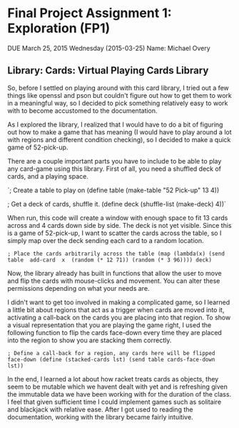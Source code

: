 # Final Project Assignment 1: Exploration (FP1) 
DUE March 25, 2015 Wednesday (2015-03-25)
Name: Michael Overy

## Library: Cards: Virtual Playing Cards Library

So, before I settled on playing around with this card library, I tried out a few things like openssl and pson but couldn't figure out how to get them to work in a meaningful way, so I decided to pick something relatively easy to work with to become accustomed to the documentation.

As I explored the library, I realized that I would have to do a bit of figuring out how to make a game that has meaning (I would have to play around a lot with regions and different condition checking), so I decided to make a quick game of 52-pick-up.

There are a couple important parts you have to include to be able to play any card-game using this library. First of all, you need a shuffled deck of cards, and a playing space.

`; Create a table to play on
(define table (make-table "52 Pick-up" 13 4))

; Get a deck of cards, shuffle it.
(define deck (shuffle-list (make-deck) 4))`

When run, this code will create a window with enough space to fit 13 cards across and 4 cards down side by side. The deck is not yet visible. Since this is a game of 52-pick-up, I want to scatter the cards across the table, so I simply map over the deck sending each card to a random location.

`; Place the cards arbitrarily across the table
(map (lambda(x) (send 
                 table 
                 add-card 
                 x 
                 (random (* 12 71))
                 (random (* 3 96))))
     deck)`
 
Now, the library already has built in functions that allow the user to move and flip the cards with mouse-clicks and movement. You can alter these permissions depending on what your needs are. 

I didn't want to get too involved in making a complicated game, so I learned a little bit about regions that act as a trigger when cards are moved into it, activating a call-back on the cards you are placing into that region. To show a visual representation that you are playing the game right, I used the following function to flip the cards face-down every time they are placed into the region to show you are stacking them correctly.

`; Define a call-back for a region, any cards here will be flipped face-down
(define (stacked-cards lst)
  (send table cards-face-down lst))`
  
 In the end, I learned a lot about how racket treats cards as objects, they seem to be mutable which we havent dealt with yet and is refreshing given the immutable data we have been working with for the duration of the class. I feel that given sufficient time I could implement games such as solitaire and blackjack with relative ease. After I got used to reading the documentation, working with the library became fairly intuitive.

